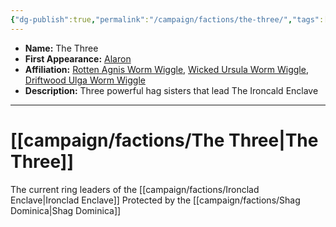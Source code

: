 ```yaml
---
{"dg-publish":true,"permalink":"/campaign/factions/the-three/","tags":["faction"],"noteIcon":"","created":"2025-10-26T08:31:07.989-07:00","updated":"2025-10-27T22:27:00.237-07:00"}
---
```



<p><span><ul>
<li dir="auto"><strong>Name:</strong> The Three</li>
<li dir="auto"><strong>First Appearance:</strong> <a data-tooltip-position="top" aria-label="campaign/locations/Alaron.md" data-href="campaign/locations/Alaron.md" href="campaign/locations/Alaron.md" class="internal-link" target="_blank" rel="noopener nofollow">Alaron</a></li>
<li dir="auto"><strong>Affiliation:</strong> <a data-tooltip-position="top" aria-label="campaign/npcs/Rotten Agnis Worm Wiggle.md" data-href="campaign/npcs/Rotten Agnis Worm Wiggle.md" href="campaign/npcs/Rotten Agnis Worm Wiggle.md" class="internal-link" target="_blank" rel="noopener nofollow">Rotten Agnis Worm Wiggle</a>, <a data-tooltip-position="top" aria-label="campaign/npcs/Wicked Ursula Worm Wiggle.md" data-href="campaign/npcs/Wicked Ursula Worm Wiggle.md" href="campaign/npcs/Wicked Ursula Worm Wiggle.md" class="internal-link" target="_blank" rel="noopener nofollow">Wicked Ursula Worm Wiggle</a>, <a data-tooltip-position="top" aria-label="campaign/npcs/Driftwood Ulga Worm Wiggle.md" data-href="campaign/npcs/Driftwood Ulga Worm Wiggle.md" href="campaign/npcs/Driftwood Ulga Worm Wiggle.md" class="internal-link" target="_blank" rel="noopener nofollow">Driftwood Ulga Worm Wiggle</a></li>
<li dir="auto"><strong>Description:</strong> Three powerful hag sisters that lead The Ironcald Enclave</li>
</ul></span></p>

---

# [[campaign/factions/The Three\|The Three]]
The current ring leaders of the [[campaign/factions/Ironclad Enclave\|Ironclad Enclave]]
Protected by the [[campaign/factions/Shag Dominica\|Shag Dominica]] 